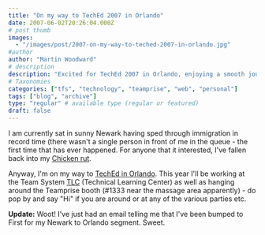```yaml
---
title: "On my way to TechEd 2007 in Orlando"
date: 2007-06-02T20:26:04.000Z
# post thumb
images:
  - "/images/post/2007-on-my-way-to-teched-2007-in-orlando.jpg"
#author
author: "Martin Woodward"
# description
description: "Excited for TechEd 2007 in Orlando, enjoying a smooth journey from Newark, and thrilled to join the Team System TLC and Teamprise booth!"
# Taxonomies
categories: ["tfs", "technology", "teamprise", "web", "personal"]
tags: ["blog", "archive"]
type: "regular" # available type (regular or featured)
draft: false
---
```


I am currently sat in sunny Newark having sped through immigration in record time (there wasn't a single person in front of me in the queue - the first time that has ever happened. For anyone that it interested, I've fallen back into my [Chicken rut](http://www.woodwardweb.com/personal/000171.html).

Anyway, I'm on my way to [TechEd in Orlando](http://www.microsoft.com/events/teched2007/community.mspx). This year I'll be working at the Team System [TLC](http://www.microsoft.com/events/teched2007/learningcenter.mspx) (Technical Learning Center) as well as hanging around the Teamprise booth (#1333 near the massage area apparently) - do pop by and say "Hi" if you are around or at any of the various parties etc.

**Update:** Woot! I've just had an email telling me that I've been bumped to First for my Newark to Orlando segment. Sweet.

